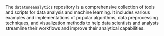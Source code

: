 The `datatuneanalytics` repository is a comprehensive collection of tools and scripts for data analysis and machine learning. It includes various examples and implementations of popular algorithms, data preprocessing techniques, and visualization methods to help data scientists and analysts streamline their workflows and improve their analytical capabilities.
